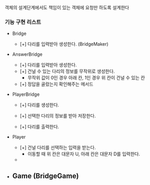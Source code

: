 객체의 설계단계에서도 책임이 있는 객체에 요청만 하도록 설계한다

### 기능 구현 리스트

* Bridge
  - [+] 다리를 입력받아 생성한다. (BridgeMaker)
  
 
* AnswerBridge
  - [+] 다리를 입력받아 생성한다. 
  - [+] 건널 수 있는 다리의 정보를 무작위로 생성한다. 
    - 무작위 값이 0인 경우 아래 칸, 1인 경우 위 칸이 건널 수 있는 칸
  - [+] 정답을 골랐는지 확인해주는 메서드
  

* PlayerBridge
  - [+] 다리를 생성한다.
  - [+] 선택한 다리의 정보를 받아 저장한다.
    
  - [+] 다리를 출력한다. 

* Player
  - [+] 건널 다리를 선택하는 입력을 받는다. 
    - 이동할 때 위 칸은 대문자 U, 아래 칸은 대문자 D를 입력한다.
  - 

* Game (BridgeGame)
  - 


